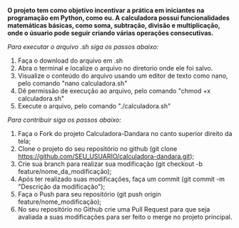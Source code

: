 <strong> O projeto tem como objetivo incentivar a prática em iniciantes na programação em Python, como eu. A calculadora possui funcionalidades matemáticas básicas, como soma, subtração, divisão e multiplicação, onde o úsuario pode seguir criando várias operações consecutivas.</strong>

*Para executar o arquivo .sh siga os passos abaixo:*
1. Faça o download do arquivo em .sh
2. Abra o terminal e localize o arquivo no diretorio onde ele foi salvo.
3. Visualize o conteúdo do arquivo usando um editor de texto como nano, pelo comando "nano calculadora.sh"
4. Dê permissão de execução ao arquivo, pelo comando "chmod +x calculadora.sh"
5. Execute o arquivo, pelo comando "./calculadora.sh"
 

*Para contribuir
siga os passos abaixo:*
1.	Faça o Fork do projeto Calculadora-Dandara no canto superior direito da tela;
2.	Clone o projeto do seu repositório no github (git clone https://github.com/SEU_USUARIO/calculadora-dandara.git);
3.	Crie sua branch para realizar sua modificação (git checkout -b feature/nome_da_modificação);
4.	Após ter realizado suas modificações, faça um commit (git commit -m "Descrição da modificação");
5.	Faça o Push para seu repositório (git push origin feature/nome_modificação);
6.	No seu repositório no Github crie uma Pull Request para que seja avaliada a suas modificações para ser feito o merge no projeto principal.
